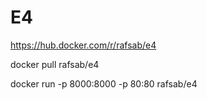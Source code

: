# E4

https://hub.docker.com/r/rafsab/e4

docker pull rafsab/e4

docker run -p 8000:8000 -p 80:80 rafsab/e4
